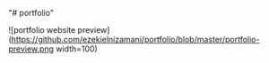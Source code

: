 "# portfolio" 


![portfolio website preview](https://github.com/ezekielnizamani/portfolio/blob/master/portfolio-preview.png width=100)

